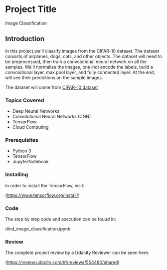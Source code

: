# Project Title

Image Classification


## Introduction
In this project,we'll classify images from the CIFAR-10 dataset. The dataset consists of airplanes, dogs, cats, and other objects. The dataset will need to be preprocessed, then train a convolutional neural network on all the samples. We'll normalize the images, one-hot encode the labels, build a convolutional layer, max pool layer, and fully connected layer. At the end, will see their predictions on the sample images.

The dataset will come from [CIFAR-10 dataset](https://www.cs.toronto.edu/~kriz/cifar.html) 

### Topics Covered

- Deep Neural Networks
- Convolutional Neural Networks (CNN)
- TensorFlow
- Cloud Computing


### Prerequisites

- Python 3
- TensorFlow
- JupyterNotebook

### Installing

In order to install the TensorFlow, visit:

(https://www.tensorflow.org/install/)

### Code

The step by step code and execution can be fouud in:

dlnd_image_classification.ipynb

### Review

The complete project review by a Udacity Reviewer can be seen here:

(https://review.udacity.com/#!/reviews/554480/shared)



